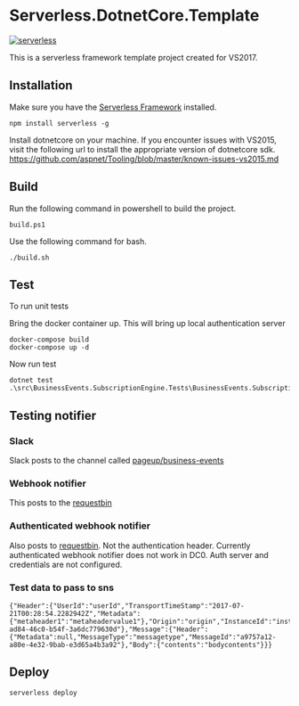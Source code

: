 # Serverless.DotnetCore.Template
[![serverless](https://dl.dropboxusercontent.com/s/d6opqwym91k0roz/serverless_badge_v3.svg)](http://www.serverless.com) 

This is a serverless framework template project created for VS2017.

## Installation

Make sure you have the [Serverless Framework](http://www.serverless.com) installed.
```
npm install serverless -g
```

Install dotnetcore on your machine. If you encounter issues with VS2015, visit the following url to install the appropriate version of dotnetcore sdk.
https://github.com/aspnet/Tooling/blob/master/known-issues-vs2015.md


## Build

Run the following command in powershell to build the project.
```
build.ps1
```

Use the following command for bash.
```
./build.sh
```

## Test
To run unit tests

Bring the docker container up. This will bring up local authentication server
```
docker-compose build
docker-compose up -d
```
Now run test
```
dotnet test .\src\BusinessEvents.SubscriptionEngine.Tests\BusinessEvents.SubscriptionEngine.Tests.csproj
```

## Testing notifier

### Slack 

Slack posts to the channel called [pageup/business-events](https://pageup.slack.com/messages/C6BMM1UNN)

### Webhook notifier

This posts to the [requestbin](https://requestb.in/19swc1r1?inspect)

### Authenticated webhook notifier

Also posts to [requestbin](https://requestb.in/19swc1r1?inspect). Not the authentication header.
Currently authenticated webhook notifier does not work in DC0. Auth server and credentials are not configured.

### Test data to pass to sns

```
{"Header":{"UserId":"userId","TransportTimeStamp":"2017-07-21T00:28:54.2282942Z","Metadata":{"metaheader1":"metaheadervalue1"},"Origin":"origin","InstanceId":"instanceId","CorrelationId":"d3e35fe4-ad84-46c0-b54f-3a6dc779630d"},"Message":{"Header":{"Metadata":null,"MessageType":"messagetype","MessageId":"a9757a12-a80e-4e32-9bab-e3d65a4b3a92"},"Body":{"contents":"bodycontents"}}}
```

## Deploy
```
serverless deploy
```

